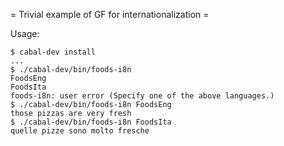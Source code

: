 = Trivial example of GF for internationalization =

Usage:

    $ cabal-dev install
    ...
    $ ./cabal-dev/bin/foods-i8n
    FoodsEng
    FoodsIta
    foods-i8n: user error (Specify one of the above languages.)
    $ ./cabal-dev/bin/foods-i8n FoodsEng
    those pizzas are very fresh
    $ ./cabal-dev/bin/foods-i8n FoodsIta
    quelle pizze sono molto fresche



